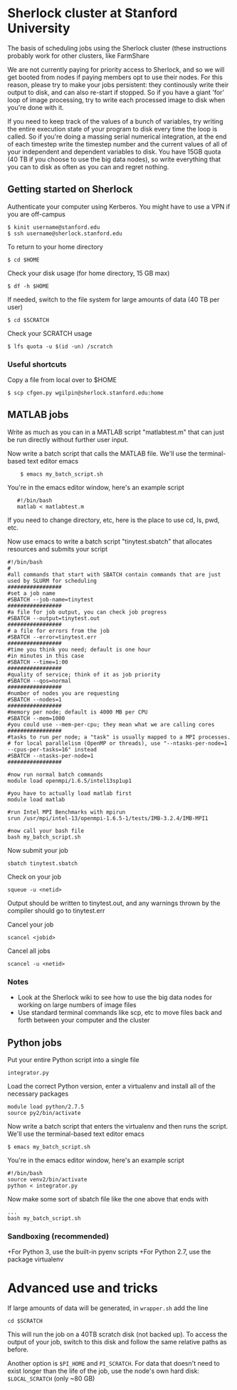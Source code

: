 # Sherlock cluster at Stanford University

The basis of scheduling jobs using the Sherlock cluster (these instructions probably work for other clusters, like FarmShare 

We are not currently paying for priority access to Sherlock, and so we will get booted from nodes if paying members opt to use their nodes. For this reason, please try to make your jobs persistent: they continously write their output to disk, and can also re-start if stopped. So if you have a giant 'for' loop of image processing, try to write each processed image to disk when you're done with it. 

If you need to keep track of the values of a bunch of variables, try writing the entire execution state of your program to disk every time the loop is called. So if you're doing a massing serial numerical integration, at the end of each timestep write the timestep number and the current values of all of your independent and dependent variables to disk. You have 15GB quota (40 TB if you choose to use the big data nodes), so write everything that you can to disk as often as you can and regret nothing.

## Getting started on Sherlock

Authenticate your computer using Kerberos. You might have to use a VPN if you are off-campus

	$ kinit username@stanford.edu
	$ ssh username@sherlock.stanford.edu

To return to your home directory

	$ cd $HOME

Check your disk usage (for home directory, 15 GB max)

	$ df -h $HOME

If needed, switch to the file system for large amounts of data (40 TB per user)

	$ cd $SCRATCH

Check your SCRATCH usage

	$ lfs quota -u $(id -un) /scratch

### Useful shortcuts

Copy a file from local over to $HOME

	$ scp cfgen.py wgilpin@sherlock.stanford.edu:home

## MATLAB jobs

Write as much as you can in a MATLAB script "matlabtest.m" that can just be run directly without further user input.

Now write a batch script that calls the MATLAB file. We'll use the terminal-based text editor emacs

    	$ emacs my_batch_script.sh

You're in the emacs editor window, here's an example script

       #!/bin/bash                                                                                                 
       matlab < matlabtest.m

If you need to change directory, etc, here is the place to use cd, ls, pwd, etc.

Now use emacs to write a batch script "tinytest.sbatch" that allocates resources and submits your script

	#!/bin/bash                                                                                                   
	#                                                                                                             
	#all commands that start with SBATCH contain commands that are just used by SLURM for scheduling              
	#################                                                                                             
	#set a job name                                                                                               
	#SBATCH --job-name=tinytest                                                                                   
	#################                                                                                             
	#a file for job output, you can check job progress                                                            
	#SBATCH --output=tinytest.out                                                                                 
	#################                                                                                             
	# a file for errors from the job                                                                              
	#SBATCH --error=tinytest.err                                                                                  
	#################                                                                                             
	#time you think you need; default is one hour                                                                 
	#in minutes in this case                                                                                      
	#SBATCH --time=1:00                                                                                           
	#################                                                                                             
	#quality of service; think of it as job priority                                                              
	#SBATCH --qos=normal                                                                                          
	#################                                                                                             
	#number of nodes you are requesting                                                                           
	#SBATCH --nodes=1                                                                                             
	#################                                                                                             
	#memory per node; default is 4000 MB per CPU                                                                  
	#SBATCH --mem=1000                                                                                            
	#you could use --mem-per-cpu; they mean what we are calling cores                                             
	#################                                                                                             
	#tasks to run per node; a "task" is usually mapped to a MPI processes.                                        
	# for local parallelism (OpenMP or threads), use "--ntasks-per-node=1 --cpus-per-tasks=16" instead            
	#SBATCH --ntasks-per-node=1                                                                                   
	#################                                                                                             

	#now run normal batch commands                                                                                
	module load openmpi/1.6.5/intel13sp1up1
	
	#you have to actually load matlab first
	module load matlab

	#run Intel MPI Benchmarks with mpirun                                                                         
	srun /usr/mpi/intel-13/openmpi-1.6.5-1/tests/IMB-3.2.4/IMB-MPI1

	#now call your bash file
	bash my_batch_script.sh

Now submit your job

	sbatch tinytest.sbatch

Check on your job

	squeue -u <netid>

Output should be written to tinytest.out, and any warnings thrown by the compiler should go to tinytest.err

Cancel your job
	
	scancel <jobid>

Cancel all jobs

	scancel -u <netid>

### Notes

+ Look at the Sherlock wiki to see how to use the big data nodes for working on large numbers of image files
+ Use standard terminal commands like scp, etc to move files back and forth between your computer and the cluster



## Python jobs

Put your entire Python script into a single file

	integrator.py

Load the correct Python version, enter a virtualenv and install all of the necessary packages

    module load python/2.7.5
    source py2/bin/activate

Now write a batch script that enters the virtualenv and then runs the script. We'll use the terminal-based text editor emacs

	$ emacs my_batch_script.sh

You're in the emacs editor window, here's an example script

	#!/bin/bash 
	source venv2/bin/activate                                                                                                
	python < integrator.py

Now make some sort of sbatch file like the one above that ends with

	...
	bash my_batch_script.sh

### Sandboxing (recommended)

+For Python 3, use the built-in pyenv scripts
+For Python 2.7, use the package virtualenv

# Advanced use and tricks

If large amounts of data will be generated, in `wrapper.sh` add the line 

	cd $SCRATCH

This will run the job on a 40TB scratch disk (not backed up). To access the output of your job, switch to this disk and follow the same relative paths as before.

Another option is  `$PI_HOME` and `PI_SCRATCH`. For data that doesn't need to exist longer than the life of the job, use the node's own hard disk: `$LOCAL_SCRATCH` (only ~80 GB)





